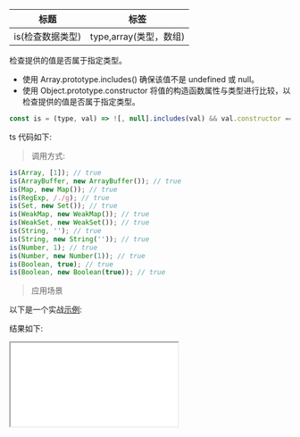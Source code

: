 | 标题             | 标签                   |
| ---------------- | ---------------------- |
| is(检查数据类型) | type,array(类型，数组) |

检查提供的值是否属于指定类型。

- 使用 Array.prototype.includes() 确保该值不是 undefined 或 null。
- 使用 Object.prototype.constructor 将值的构造函数属性与类型进行比较，以检查提供的值是否属于指定类型。

```js
const is = (type, val) => ![, null].includes(val) && val.constructor === type;
```

ts 代码如下:

<div class="code-editor" data-url="codes/javascript/ts/is.ts" data-language="typescript"></div>

> 调用方式:

```js
is(Array, [1]); // true
is(ArrayBuffer, new ArrayBuffer()); // true
is(Map, new Map()); // true
is(RegExp, /./g); // true
is(Set, new Set()); // true
is(WeakMap, new WeakMap()); // true
is(WeakSet, new WeakSet()); // true
is(String, ''); // true
is(String, new String('')); // true
is(Number, 1); // true
is(Number, new Number(1)); // true
is(Boolean, true); // true
is(Boolean, new Boolean(true)); // true
```

> 应用场景

以下是一个实战<a href="codes/javascript/html/is.html" target="_blank" rel="noopener noreferrer">示例</a>:

<div class="code-editor" data-url="codes/javascript/html/is.html" data-language="html"></div>

结果如下:

<iframe src="codes/javascript/html/is.html"></iframe>
